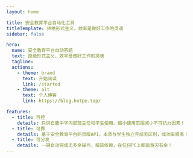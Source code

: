 ```yaml
---
layout: home

title: 安全教育平台自动化工具
titleTemplate: 拒绝形式主义，效率是做好工作的灵魂
sidebar: false

hero:
  name: 安全教育平台自动答题
  text: 拒绝形式主义，效率是做好工作的灵魂
  tagline: 
  actions:
    - theme: brand
      text: 开始阅读
      link: /started
    - theme: alt
      text: 个人博客
      link: https://blog.hotpe.top/

features:
  - title: 可控
    details: 只供白鹿中学内部班主任和学生使用，缩小使用范围减小不可抗力因素！
  - title: 可靠
    details: 基于安全教育平台网页版API，本质与学生独立完成无区别，成功率极高！
  - title: 可分发
    details: 一键自动完成无多余操作，精简依赖，在任何PC上都能游刃有余！
---
```

